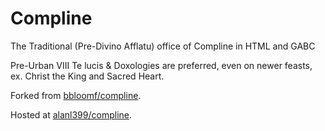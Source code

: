 Compline
========

The Traditional (Pre-Divino Afflatu) office of Compline in HTML and GABC

Pre-Urban VIII Te lucis & Doxologies are preferred, even on newer feasts, ex. Christ the King and Sacred Heart.

Forked from [bbloomf/compline](https://github.com/bbloomf/compline).

Hosted at [alanl399/compline](https://alanl399.github.com/compline).